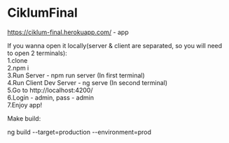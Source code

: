 # CiklumFinal

https://ciklum-final.herokuapp.com/ - app <br>


If you wanna open it locally(server & client are separated, so you will need to open 2 terminals): <br>
1.clone <br>
2.npm i <br>
3.Run Server - npm run server (In first terminal)<br>
4.Run Client Dev Server - ng serve (In second terminal)<br>
5.Go to http://localhost:4200/ <br>
6.Login - admin, pass - admin <br>
7.Enjoy app! <br>

Make build: 

ng build --target=production --environment=prod
